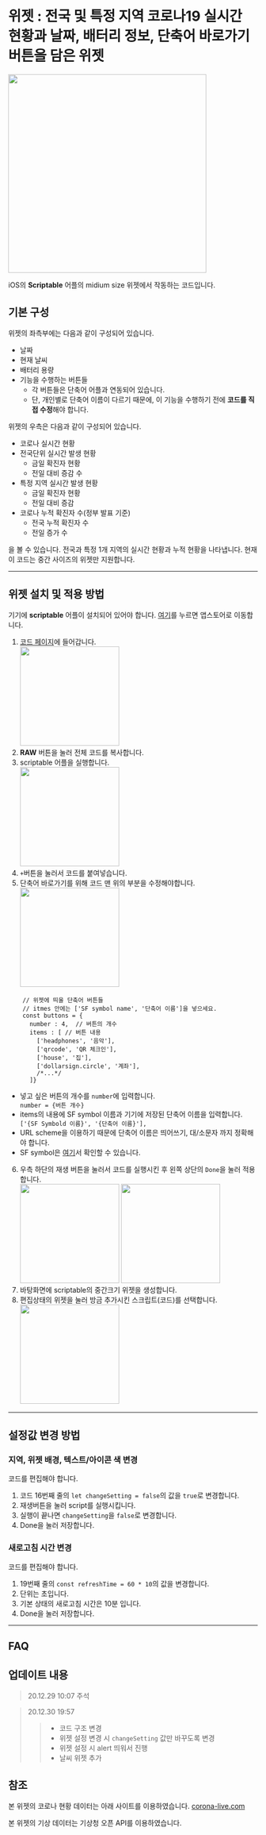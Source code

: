 위젯 : 전국 및 특정 지역 코로나19 실시간 현황과 날짜, 배터리 정보, 단축어 바로가기 버튼을 담은 위젯
===================================================================================================

<img src="./image/widget_intro.jpeg" width="400"></img>

iOS의 **Scriptable** 어플의 midium size 위젯에서 작동하는 코드입니다.

## 기본 구성

위젯의 좌측부에는 다음과 같이 구성되어 있습니다.

- 날짜
- 현재 날씨
- 배터리 용량
- 기능을 수행하는 버튼들
  - 각 버튼들은 단축어 어플과 연동되어 있습니다.
  - 단, 개인별로 단축어 이름이 다르기 때문에, 이 기능을 수행하기 전에 **코드를 직접 수정**해야 합니다.

위젯의 우측은 다음과 같이 구성되어 있습니다.
- 코로나 실시간 현황
- 전국단위 실시간 발생 현황
  - 금일 확진자 현황
  - 전일 대비 증감 수
- 특정 지역 실시간 발생 현황
  - 금일 확진자 현황
  - 전일 대비 증감
- 코로나 누적 확진자 수(정부 발표 기준)
  - 전국 누적 확진자 수
  - 전일 증가 수

을 볼 수 있습니다. 전국과 특정 1개 지역의 실시간 현황과 누적 현황을 나타냅니다. 현재 이 코드는 중간 사이즈의 위젯만 지원합니다.

----------------
## 위젯 설치 및 적용 방법

기기에 **scriptable** 어플이 설치되어 있어야 합니다. [여기](https://apps.apple.com/kr/app/scriptable/id1405459188)를 누르면 앱스토어로 이동합니다.

1. [코드 페이지](https://github.com/sunung007/IosScriptable/blob/main/KoreaCovidWidget/main.js)에 들어갑니다.   
<img src="./image/guide_1.jpeg" width="200"></img>
2. **RAW** 버튼을 눌러 전체 코드를 복사합니다.
3. scriptable 어플을 실행합니다.   
<img src="./image/guide_2.jpeg" width="200"></img>
4. `+`버튼을 눌러서 코드를 붙여넣습니다.
5. 단축어 바로가기를 위해 코드 맨 위의 부분을 수정해야합니다.   
<img src="./image/guide_3.jpeg" width="200"></img>
```
	// 위젯에 띄울 단축어 버튼들
	// itmes 안에는 ['SF symbol name', '단축어 이름']을 넣으세요.
	const buttons = {
	  number : 4,  // 버튼의 개수
	  items : [ // 버튼 내용
	    ['headphones', '음악'],
	    ['qrcode', 'QR 체크인'],
	    ['house', '집'],
	    ['dollarsign.circle', '계좌'],
	    /*...*/
	  ]} 
```

  - 넣고 싶은 버튼의 개수를 `number`에 입력합니다.   
     `number = {버튼 개수}`   
  - items의 내용에 SF symbol 이름과 기기에 저장된 단축어 이름을 입력합니다.   
     `['{SF Symbold 이름}', '{단축어 이름}'],`
  - URL scheme을 이용하기 때문에 단축어 이름은 띄어쓰기, 대/소문자 까지 정확해야 합니다.
  - SF symbol은 [여기](https://github.com/cyanzhong/sf-symbols-online)서 확인할 수 있습니다.
6. 우측 하단의 재생 버튼을 눌러서 코드를 실행시킨 후 왼쪽 상단의 `Done`을 눌러 적용합니다.   
<img src="./image/guide_4.jpeg" width="200"></img> <img src="./image/guide_5.jpeg" width="200"></img>
7. 바탕화면에 scriptable의 중간크기 위젯을 생성합니다.
8. 편집상태의 위젯을 눌러 방금 추가시킨 스크립트(코드)를 선택합니다.   
<img src="./image/guide_6.png" width="200"></img>

------------------
## 설정값 변경 방법
### 지역, 위젯 배경, 텍스트/아이콘 색 변경
코드를 편집해야 합니다.
1. 코드 16번째 줄의 `let changeSetting = false`의 값을 `true`로 변경합니다.
2. 재생버튼을 눌러 script를 실행시킵니다.
3. 실행이 끝나면 `changeSetting`을 `false`로 변경합니다.
4. Done을 눌러 저장합니다.

### 새로고침 시간 변경
코드를 편집해야 합니다.
1. 19번째 줄의 `const refreshTime = 60 * 10`의 값을 변경합니다.
2. 단위는 초입니다.
3. 기본 상태의 새로고침 시간은 10분 입니다.
4. Done을 눌러 저장합니다.

---------------
## FAQ



업데이트 내용
-------------

> 20.12.29 10:07 주석

> 20.12.30 19:57
  >> - 코드 구조 변경
  >> - 위젯 설정 변경 시 `changeSetting` 값만 바꾸도록 변경
  >> - 위젯 설정 시 alert 띄워서 진행
  >> - 날씨 위젯 추가

참조
----

본 위젯의 코로나 현황 데이터는 아래 사이트를 이용하였습니다.
[corona-live.com](http://corona-live.com,)

본 위젯의 기상 데이터는 기상청 오픈 API를 이용하였습니다.
